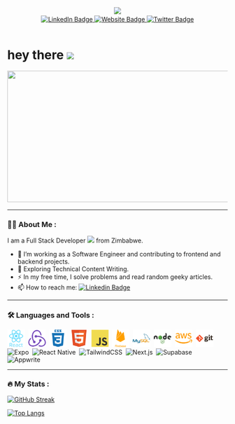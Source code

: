 <div id="header" align="center">
  <img src="https://media.giphy.com/media/M9gbBd9nbDrOTu1Mqx/giphy.gif" width="100"/>
</div>

<div id="badges" align="center">
  <a href="https://www.linkedin.com/in/ryankatayi">
    <img src="https://img.shields.io/badge/LinkedIn-blue?style=for-the-badge&logo=linkedin&logoColor=white" alt="LinkedIn Badge"/>
  </a>
  <a href="https://www.ryankatayi.com">
    <img src="https://img.shields.io/badge/Website-black?style=for-the-badge&logo=web&logoColor=white" alt="Website Badge"/>
  </a>
  <a href="https://twitter.com/ryankatayi">
    <img src="https://img.shields.io/badge/Twitter-blue?style=for-the-badge&logo=twitter&logoColor=white" alt="Twitter Badge"/>
  </a>
</div>

<img src="https://komarev.com/ghpvc/?username=RyanKatayi&style=flat-square&color=blue" alt=""/>

<h1>
  hey there
  <img src="https://media.giphy.com/media/hvRJCLFzcasrR4ia7z/giphy.gif" width="30px"/>
</h1>

<div align="center">
  <img src="https://media.giphy.com/media/dWesBcTLavkZuG35MI/giphy.gif" width="600" height="300"/>
</div>

---

### :man_technologist: About Me :

I am a Full Stack Developer <img src="https://media.giphy.com/media/WUlplcMpOCEmTGBtBW/giphy.gif" width="30"> from Zimbabwe.

- :telescope: I’m working as a Software Engineer and contributing to frontend and backend projects.
- :seedling: Exploring Technical Content Writing.
- :zap: In my free time, I solve problems and read random geeky articles.
- :mailbox: How to reach me: [![Linkedin Badge](https://img.shields.io/badge/-RyanKatayi-blue?style=flat&logo=Linkedin&logoColor=white)](https://www.linkedin.com/in/ryankatayi)

---

### :hammer_and_wrench: Languages and Tools :

<div>
  <img src="https://github.com/devicons/devicon/blob/master/icons/react/react-original-wordmark.svg" title="React" alt="React" width="40" height="40"/>&nbsp;
  <img src="https://github.com/devicons/devicon/blob/master/icons/redux/redux-original.svg" title="Redux" alt="Redux " width="40" height="40"/>&nbsp;
  <img src="https://github.com/devicons/devicon/blob/master/icons/css3/css3-plain-wordmark.svg" title="CSS3" alt="CSS" width="40" height="40"/>&nbsp;
  <img src="https://github.com/devicons/devicon/blob/master/icons/html5/html5-original.svg" title="HTML5" alt="HTML" width="40" height="40"/>&nbsp;
  <img src="https://github.com/devicons/devicon/blob/master/icons/javascript/javascript-original.svg" title="JavaScript" alt="JavaScript" width="40" height="40"/>&nbsp;
  <img src="https://github.com/devicons/devicon/blob/master/icons/firebase/firebase-plain-wordmark.svg" title="Firebase" alt="Firebase" width="40" height="40"/>&nbsp;
  <img src="https://github.com/devicons/devicon/blob/master/icons/mysql/mysql-original-wordmark.svg" title="MySQL"  alt="MySQL" width="40" height="40"/>&nbsp;
  <img src="https://github.com/devicons/devicon/blob/master/icons/nodejs/nodejs-original-wordmark.svg" title="NodeJS" alt="NodeJS" width="40" height="40"/>&nbsp;
  <img src="https://github.com/devicons/devicon/blob/master/icons/amazonwebservices/amazonwebservices-plain-wordmark.svg" title="AWS" alt="AWS" width="40" height="40"/>&nbsp;
  <img src="https://github.com/devicons/devicon/blob/master/icons/git/git-original-wordmark.svg" title="Git" alt="Git" width="40" height="40"/>&nbsp;
  <img src="https://simpleicons.org/icons/expo.svg" title="Expo" alt="Expo" width="40" height="40"/>&nbsp;
  <img src="https://simpleicons.org/icons/react.svg" title="React Native" alt="React Native" width="40" height="40"/>&nbsp;
  <img src="https://simpleicons.org/icons/tailwindcss.svg" title="TailwindCSS" alt="TailwindCSS" width="40" height="40"/>&nbsp;
  <img src="https://simpleicons.org/icons/nextdotjs.svg" title="Next.js" alt="Next.js" width="40" height="40"/>&nbsp;
  <img src="https://simpleicons.org/icons/supabase.svg" title="Supabase" alt="Supabase" width="40" height="40"/>&nbsp;
  <img src="https://simpleicons.org/icons/appwrite.svg" title="Appwrite" alt="Appwrite" width="40" height="40"/>
</div>

---

### :fire: My Stats :

[![GitHub Streak](http://github-readme-streak-stats.herokuapp.com?user=RyanKatayi&theme=dark&background=000000)](https://git.io/streak-stats)

[![Top Langs](https://github-readme-stats.vercel.app/api/top-langs/?username=RyanKatayi&layout=compact&theme=vision-friendly-dark)](https://github.com/anuraghazra/github-readme-stats)
